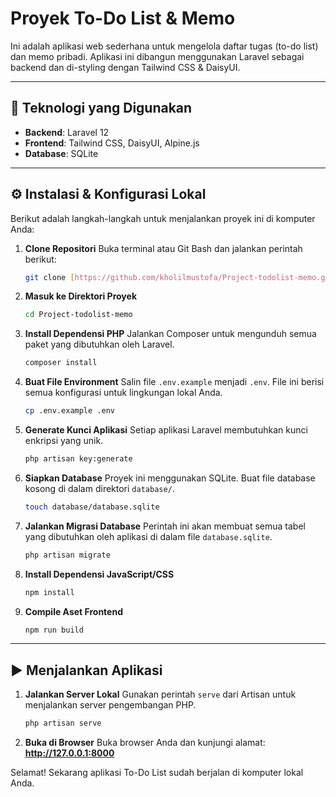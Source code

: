 # Proyek To-Do List & Memo

Ini adalah aplikasi web sederhana untuk mengelola daftar tugas (to-do list) dan memo pribadi. Aplikasi ini dibangun menggunakan Laravel sebagai backend dan di-styling dengan Tailwind CSS & DaisyUI.

---

## 🚀 Teknologi yang Digunakan

* **Backend**: Laravel 12
* **Frontend**: Tailwind CSS, DaisyUI, Alpine.js
* **Database**: SQLite

---

## ⚙️ Instalasi & Konfigurasi Lokal

Berikut adalah langkah-langkah untuk menjalankan proyek ini di komputer Anda:

1.  **Clone Repositori**
    Buka terminal atau Git Bash dan jalankan perintah berikut:
    ```bash
    git clone [https://github.com/kholilmustofa/Project-todolist-memo.git](https://github.com/kholilmustofa/Project-todolist-memo.git)
    ```

2.  **Masuk ke Direktori Proyek**
    ```bash
    cd Project-todolist-memo
    ```

3.  **Install Dependensi PHP**
    Jalankan Composer untuk mengunduh semua paket yang dibutuhkan oleh Laravel.
    ```bash
    composer install
    ```

4.  **Buat File Environment**
    Salin file `.env.example` menjadi `.env`. File ini berisi semua konfigurasi untuk lingkungan lokal Anda.
    ```bash
    cp .env.example .env
    ```

5.  **Generate Kunci Aplikasi**
    Setiap aplikasi Laravel membutuhkan kunci enkripsi yang unik.
    ```bash
    php artisan key:generate
    ```

6.  **Siapkan Database**
    Proyek ini menggunakan SQLite. Buat file database kosong di dalam direktori `database/`.
    ```bash
    touch database/database.sqlite
    ```

7.  **Jalankan Migrasi Database**
    Perintah ini akan membuat semua tabel yang dibutuhkan oleh aplikasi di dalam file `database.sqlite`.
    ```bash
    php artisan migrate
    ```

8.  **Install Dependensi JavaScript/CSS**
    ```bash
    npm install
    ```

9.  **Compile Aset Frontend**
    ```bash
    npm run build
    ```

---

## ▶️ Menjalankan Aplikasi

1.  **Jalankan Server Lokal**
    Gunakan perintah `serve` dari Artisan untuk menjalankan server pengembangan PHP.
    ```bash
    php artisan serve
    ```

2.  **Buka di Browser**
    Buka browser Anda dan kunjungi alamat: **http://127.0.0.1:8000**

Selamat! Sekarang aplikasi To-Do List sudah berjalan di komputer lokal Anda.